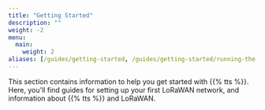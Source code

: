 ```yaml
---
title: "Getting Started"
description: ""
weight: -2
menu:
  main:
    weight: 2
aliases: [/guides/getting-started, /guides/getting-started/running-the-stack, /guides/getting-started/quick-start]
---
```


This section contains information to help you get started with {{% tts %}}. Here, you'll find guides for setting up your first LoRaWAN network, and information about {{% tts %}} and LoRaWAN.

